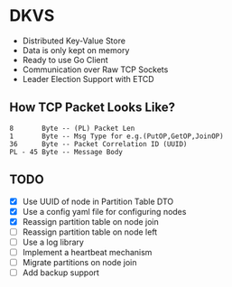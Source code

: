 # DKVS

* Distributed Key-Value Store
* Data is only kept on memory
* Ready to use Go Client
* Communication over Raw TCP Sockets
* Leader Election Support with ETCD

## How TCP Packet Looks Like?

```
8       Byte -- (PL) Packet Len
1       Byte -- Msg Type for e.g.(PutOP,GetOP,JoinOP)
36      Byte -- Packet Correlation ID (UUID)
PL - 45 Byte -- Message Body
```

## TODO
- [x] Use UUID of node in Partition Table DTO
- [x] Use a config yaml file for configuring nodes
- [x] Reassign partition table on node join
- [ ] Reassign partition table on node left
- [ ] Use a log library
- [ ] Implement a heartbeat mechanism
- [ ] Migrate partitions on node join 
- [ ] Add backup support